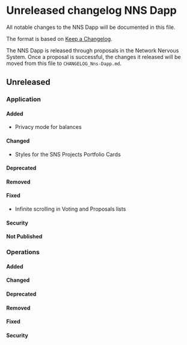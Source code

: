 # Unreleased changelog NNS Dapp

All notable changes to the NNS Dapp will be documented in this file.

The format is based on [Keep a Changelog](https://keepachangelog.com/en/1.0.0/).

The NNS Dapp is released through proposals in the Network Nervous System. Once a
proposal is successful, the changes it released will be moved from this file to
`CHANGELOG_Nns-Dapp.md`.

## Unreleased

### Application

#### Added

- Privacy mode for balances

#### Changed

- Styles for the SNS Projects Portfolio Cards

#### Deprecated

#### Removed

#### Fixed

- Infinite scrolling in Voting and Proposals lists

#### Security

#### Not Published

### Operations

#### Added

#### Changed

#### Deprecated

#### Removed

#### Fixed

#### Security
